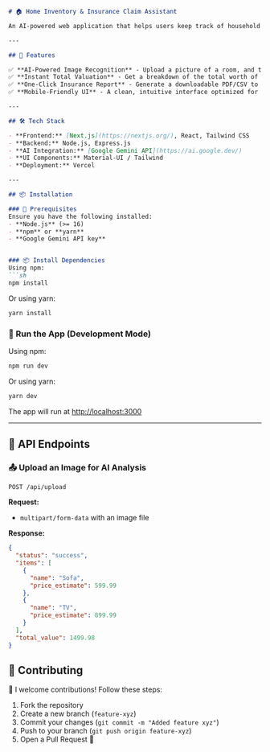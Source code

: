 ```md
# 🏠 Home Inventory & Insurance Claim Assistant

An AI-powered web application that helps users keep track of household items by analyzing images, estimating their value, and generating detailed reports for insurance claims. Built with **Next.js, Supabase, and Gemini API**, this app makes it easy to document possessions and streamline insurance claims.

---

## 🚀 Features

✅ **AI-Powered Image Recognition** - Upload a picture of a room, and the app detects and lists all items with estimated prices.  
✅ **Instant Total Valuation** - Get a breakdown of the total worth of your household inventory.   
✅ **One-Click Insurance Report** - Generate a downloadable PDF/CSV to share with insurance providers.  
✅ **Mobile-Friendly UI** - A clean, intuitive interface optimized for mobile and desktop users.  

---

## 🛠️ Tech Stack

- **Frontend:** [Next.js](https://nextjs.org/), React, Tailwind CSS  
- **Backend:** Node.js, Express.js  
- **AI Integration:** [Google Gemini API](https://ai.google.dev/)  
- **UI Components:** Material-UI / Tailwind  
- **Deployment:** Vercel  

---

## 📦 Installation

### 🔧 Prerequisites
Ensure you have the following installed:
- **Node.js** (>= 16)
- **npm** or **yarn**
- **Google Gemini API key**


### 📦 Install Dependencies
Using npm:
```sh
npm install
```
Or using yarn:
```sh
yarn install
```


### 🚀 Run the App (Development Mode)
Using npm:
```sh
npm run dev
```
Or using yarn:
```sh
yarn dev
```
The app will run at [http://localhost:3000](http://localhost:3000)

---

## 📡 API Endpoints

### 📤 Upload an Image for AI Analysis
```http
POST /api/upload
```
**Request:**
- `multipart/form-data` with an image file

**Response:**
```json
{
  "status": "success",
  "items": [
    {
      "name": "Sofa",
      "price_estimate": 599.99
    },
    {
      "name": "TV",
      "price_estimate": 899.99
    }
  ],
  "total_value": 1499.98
}
```

## 🤝 Contributing
🚀 I welcome contributions! Follow these steps:
1. Fork the repository  
2. Create a new branch (`feature-xyz`)  
3. Commit your changes (`git commit -m "Added feature xyz"`)  
4. Push to your branch (`git push origin feature-xyz`)  
5. Open a Pull Request 🎉  


